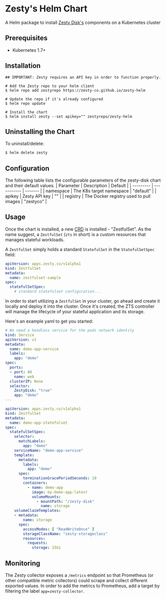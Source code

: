 # Zesty's Helm Chart
A Helm package to install [Zesty Disk's](https://zesty.co/products/zesty-disk/) components on a Kubernetes cluster

## Prerequisites
* Kubernetes 1.7+

## Installation
```
## IMPORTANT: Zesty requires an API key in order to function properly.

# Add the Zesty repo to your helm client
$ helm repo add zestyrepo https://zesty-co.github.io/zesty-helm

# Update the repo if it's already configured
$ helm repo update

# Install the chart
$ helm install zesty --set apikey="" zestyrepo/zesty-helm
```

## Uninstalling the Chart
To uninstall/delete:
```bash
$ helm delete zesty
```

## Configuration
The following table lists the configurable parameters of the zesty-disk chart and their default values.
| Parameter | Description | Default |
| --------- | ----------- | ------- |
| namespace | The K8s target namespace | "default" |
| apikey  | Zesty API key | "" |
| registry  | The Docker registry used to pull images | "zestyco" |

## Usage
Once the chart is installed, a new [CRD](https://kubernetes.io/docs/concepts/extend-kubernetes/api-extension/custom-resources/) is installed - "ZestfulSet". As the name suggest, a `ZestfulSet` (`zts` in short) is a custom resources that manages stateful workloads.

A `ZestfulSet` simply holds a standard `StatefulSet` in the `StatefulSetSpec` field:

```yaml
apiVersion: apps.zesty.co/v1alpha1
kind: ZestfulSet
metadata:
  name: zestfulset-sample
spec:
  statefulSetSpec:
    # standard statefulset configuration...
```

In order to start utilizing a `ZestfulSet` in your cluster, go ahead and create it locally and deploy it into the cluster. Once it's created, the ZTS controller will manage the lifecycle of your stateful application and its storage.

Here's an example yaml to get you started:

```yaml
# We need a headless service for the pods network identity
kind: Service
apiVersion: v1
metadata:
  name: demo-app-service
  labels:
    app: "demo"
spec:
  ports:
  - port: 80
    name: web
  clusterIP: None
  selector:
    ZestyDisk: "true"
    app: "demo"
---

apiVersion: apps.zesty.co/v1alpha1
kind: ZestfulSet
metadata:
  name: demo-app-statefulset
spec:
  statefulSetSpec:
    selector:
      matchLabels:
        app: "demo"
    serviceName: "demo-app-service"
    template:
      metadata:
        labels:
          app: "demo"
      spec:
        terminationGracePeriodSeconds: 10
        containers:
          - name: demo-app
            image: my-demo-app:latest
            volumeMounts:
              - mountPath: "/zesty-disk"
                name: storage
    volumeClaimTemplates:
    - metadata:
        name: storage
      spec:
        accessModes: [ "ReadWriteOnce" ]
        storageClassName: "zesty-storageclass"
        resources:
          requests:
            storage: 15Gi
```

## Monitoring
The Zesty collector exposes a `/metrics` endpoint so that Prometheus (or other compatible metric collectors) could scrape and collect different exported values.
In order to add the metrics to Prometheus, add a target by filtering the label `app=zesty-collector`.
